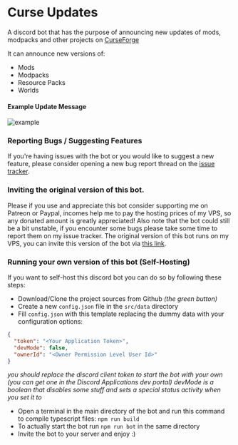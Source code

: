 # Curse Updates

A discord bot that has the purpose of announcing new updates of mods, modpacks and other projects on [CurseForge](http://www.curseforge.com/minecraft)

It can announce new versions of:<br>
- Mods
- Modpacks
- Resource Packs
- Worlds

#### Example Update Message
![example](https://i.imgur.com/tdd0qrC.png)

### Reporting Bugs / Suggesting Features
If you're having issues with the bot or you would like to suggest a new feature, please consider opening a new bug report thread on the [issue tracker](https://github.com/Davoleo/curse-updates/issues).

### Inviting the original version of this bot.
Please if you use and appreciate this bot consider supporting me on Patreon or Paypal, incomes help me to pay the hosting prices of my VPS, so any donated amount is greatly appreciated!
Also note that the bot could still be a bit unstable, if you encounter some bugs please take some time to report them on my issue tracker.
The original version of this bot runs on my VPS, you can invite this version of the bot via [this link](https://discordapp.com/api/oauth2/authorize?client_id=658271214116274196&permissions=537193552&scope=bot). 

### Running your own version of this bot (Self-Hosting)
If you want to self-host this discord bot you can do so by following these steps:<br>
- Download/Clone the project sources from Github _(the green button)_
- Create a new `config.json` file in the `src/data` directory
- Fill `config.json` with this template replacing the dummy data with your configuration options:
```json
{
  "token": "<Your Application Token>",
  "devMode": false,
  "ownerId": "<Owner Permission Level User Id>"
}
```
_you should replace the discord client token to start the bot with your own (you can get one in the Discord Applications dev portal)_
_devMode is a boolean that disables some stuff and sets a special status activity when you set it to <true>_
- Open a terminal in the main directory of the bot and run this command to compile typescript files: `npm run build`
- To actually start the bot run `npm run bot` in the same directory
- Invite the bot to your server and enjoy :)

